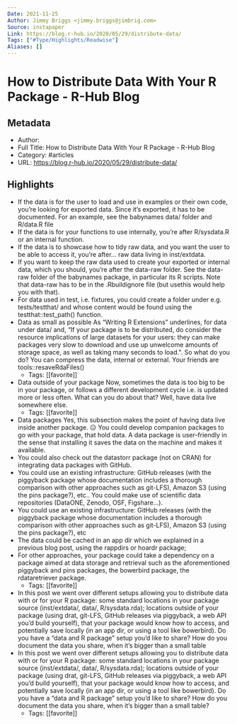 ```yaml
---
Date: 2021-11-25
Author: Jimmy Briggs <jimmy.briggs@jimbrig.com>
Source: instapaper
Link: https://blog.r-hub.io/2020/05/29/distribute-data/
Tags: ["#Type/Highlights/Readwise"]
Aliases: []
---
```

# How to Distribute Data With Your R Package - R-Hub Blog

## Metadata
- Author: 
- Full Title: How to Distribute Data With Your R Package - R-Hub Blog
- Category: #articles
- URL: https://blog.r-hub.io/2020/05/29/distribute-data/

## Highlights
- If the data is for the user to load and use in examples or their own code, you’re looking for exported data. Since it’s exported, it has to be documented. For an example, see the babynames data/ folder and R/data.R file
- If the data is for your functions to use internally, you’re after R/sysdata.R or an internal function.
- If the data is to showcase how to tidy raw data, and you want the user to be able to access it, you’re after… raw data living in inst/extdata.
- If you want to keep the raw data used to create your exported or internal data, which you should, you’re after the data-raw folder. See the data-raw folder of the babynames package, in particular its R scripts. Note that data-raw has to be in the .Rbuildignore file (but usethis would help you with that).
- For data used in test, i.e. fixtures, you could create a folder under e.g. tests/testthat/ and whose content would be found using the testthat::test_path() function.
- Data as small as possible
  As “Writing R Extensions” underlines, for data under data/ and, “If your package is to be distributed, do consider the resource implications of large datasets for your users: they can make packages very slow to download and use up unwelcome amounts of storage space, as well as taking many seconds to load.". So what do you do?
  You can compress the data, internal or external. Your friends are tools::resaveRdaFiles()
    - Tags: [[favorite]] 
- Data outside of your package
  Now, sometimes the data is too big to be in your package, or follows a different development cycle i.e. is updated more or less often. What can you do about that? Well, have data live somewhere else.
    - Tags: [[favorite]] 
- Data packages
  Yes, this subsection makes the point of having data live inside another package. 😑 You could develop companion packages to go with your package, that hold data. A data package is user-friendly in the sense that installing it saves the data on the machine and makes it available.
- You could also check out the datastorr package (not on CRAN) for integrating data packages with GitHub.
- You could use an existing infrastructure: GitHub releases (with the piggyback package whose documentation includes a thorough comparison with other approaches such as git-LFS), Amazon S3 (using the pins package?), etc.. You could make use of scientific data repositories (DataONE, Zenodo, OSF, Figshare…).
- You could use an existing infrastructure: GitHub releases (with the piggyback package whose documentation includes a thorough comparison with other approaches such as git-LFS), Amazon S3 (using the pins package?), etc
- The data could be cached in an app dir which we explained in a previous blog post, using the rappdirs or hoardr package;
- For other approaches, your package could take a dependency on a package aimed at data storage and retrieval such as the aforementioned piggyback and pins packages, the bowerbird package, the rdataretriever package.
    - Tags: [[favorite]] 
- In this post we went over different setups allowing you to distribute data with or for your R package: some standard locations in your package source (inst/extdata/, data/, R/sysdata.rda); locations outside of your package (using drat, git-LFS, GitHub releases via piggyback, a web API you’d build yourself), that your package would know how to access, and potentially save locally (in an app dir, or using a tool like bowerbird). Do you have a “data and R package” setup you’d like to share? How do you document the data you share, when it’s bigger than a small table
- In this post we went over different setups allowing you to distribute data with or for your R package: some standard locations in your package source (inst/extdata/, data/, R/sysdata.rda); locations outside of your package (using drat, git-LFS, GitHub releases via piggyback, a web API you’d build yourself), that your package would know how to access, and potentially save locally (in an app dir, or using a tool like bowerbird). Do you have a “data and R package” setup you’d like to share? How do you document the data you share, when it’s bigger than a small table?
    - Tags: [[favorite]] 
